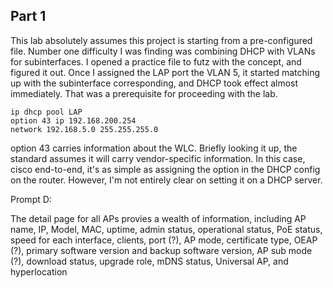 ## Part 1

This lab absolutely assumes this project is starting from a pre-configured
file. Number one difficulty I was finding was combining DHCP with VLANs for
subinterfaces. I opened a practice file to futz with the concept, and figured
it out. Once I assigned the LAP port the VLAN 5, it started matching up with
the subinterface corresponding, and DHCP took effect almost immediately. That
was a prerequisite for proceeding with the lab.

```
ip dhcp pool LAP
option 43 ip 192.168.200.254
network 192.168.5.0 255.255.255.0
```

option 43 carries information about the WLC. Briefly looking it up, the
standard assumes it will carry vendor-specific information. In this case,
cisco end-to-end, it's as simple as assigning the option in the DHCP config on
the router. However, I'm not entirely clear on setting it on a DHCP server.

Prompt D:

The detail page for all APs provies a wealth of information, including AP
name, IP, Model, MAC, uptime, admin status, operational status, PoE status,
speed for each interface, clients, port (?), AP mode, certificate type, OEAP
(?), primary software version and backup software version, AP sub mode (?),
download status, upgrade role, mDNS status, Universal AP, and hyperlocation
